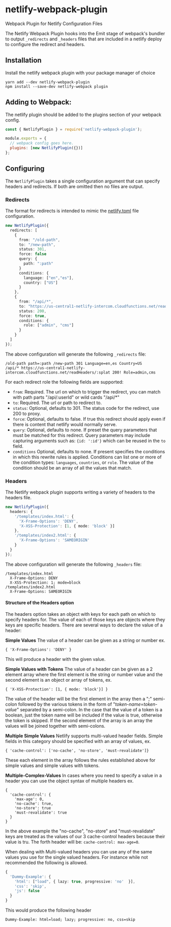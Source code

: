 # netlify-webpack-plugin

Webpack Plugin for Netlify Configuration Files

The Netlify Webpack Plugin hooks into the Emit stage of webpack's bundler to
output `_redirects` and `_headers` files that are included in a netlify deploy
to configure the redirect and headers.

## Installation

Install the netlify webpack plugin with your package manager of choice

```
yarn add --dev netlify-webpack-plugin
npm install --save-dev netlify-webpack plugin
```

## Adding to Webpack:

The netlify plugin should be added to the plugins section of your webpack config.

```js
const { NetlifyPlugin } = require('netlify-webpack-plugin');

module.exports = {
  // webpack config goes here.
  plugins: [new NetlifyPlugin({})]
};
```

## Configuring

The `NetlifyPlugin` takes a single configuration argument that can specify headers and redirects. If both are omitted then no files are output.

### Redirects

The format for redirects is intended to mimic the [netlify.toml](https://docs.netlify.com/configure-builds/file-based-configuration/#redirects) file configuration.

```ts
new NetlifyPlugin({
  redirects: [
    {
      from: "/old-path",
      to: "/new-path",
      status: 301,
      force: false
      query: {
        path: ":path"
      }
      conditions: {
        language: ["en","es"],
        country: ["US"]
      }
    },
    {
      from: "/api/*",
      to: "https://us-central1-netlify-intercom.cloudfunctions.net/readHeaders/:splat",
      status: 200,
      force: true,
      conditions: {
        role: ["admin", "cms"]
      }
    }
  ]
});
```

The above configuration will generate the following `_redirects` file:

```
/old-path path=:path /new-path 301 Language=en,es Country=US
/api/* https://us-central1-netlify-intercom.cloudfunctions.net/readHeaders/:splat 200! Role=admin,cms
```

For each redirect role the following fields are supported:

- `from`: Required. The url on which to trigger the redirect, you can match with path parts "/api/:userId" or wild cards "/api/\*"
- `to`: Required. The url or path to redirect to.
- `status`: Optional, defaults to 301. The status code for the redirect, use 200 to proxy.
- `force`: Optional, defaults to false. If true this redirect should apply even if there is content that netlify would normally serve.
- `query`: Optional, defaults to none. If preset the query parameters that must be matched for this redirect. Query parameters may include capturing arguments such as: `{id: ':id'}` which can be reused in the `to` field.
- `conditions` Optional, defaults to none. If present specifies the conditions in which this rewrite rules is applied. Conditions can list one or more of the condition types: `languages`, `countries`, or `role`. The value of the condition should be an array of all the values that match.

### Headers

The Netlify webpack plugin supports writing a variety of headers to the headers file.

```ts
new NetlifyPlugin({
  headers: {
    '/templates/index.html': {
      'X-Frame-Options': 'DENY',
      'X-XSS-Protection': [1, { mode: 'block' }]
    },
    '/templates/index2.html': {
      'X-Frame-Options': 'SAMEORIGIN'
    }
  }
});
```

The above configuration will generate the following `_headers` file:

```
/templates/index.html
  X-Frame-Options: DENY
  X-XSS-Protection: 1; mode=block
/templates/index2.html
  X-Frame-Options: SAMEORIGIN
```

#### Structure of the Headers option

The headers option takes an object with keys for each path on which to specify headers for. The value of each of those keys are objects where they keys are specific headers. There are several ways to declare the value of a header:

**Simple Values**
The value of a header can be given as a string or number ex.

`{ 'X-Frame-Options': 'DENY' }`

This will produce a header with the given value.

**Simple Values with Tokens**
The value of a header can be given as a 2 element array where the first element is the string or number value and the second element is an object or array of tokens, ex.

`{ 'X-XSS-Protection': [1, { mode: 'block'}] }`

The value of the header will be the first element in the array then a ";" semi-colon followed by the various tokens in the form of "_token-name_=_token-value_" separated by a semi-colon. In the case that the value of a token is a boolean, just the token name will be included if the value is true, otherwise the token is skipped.
If the second element of the array is an array the values will be joined together with semi-colons.

**Multiple Simple Values**
Netlify supports multi-valued header fields. Simple fields in this category should be specified with an array of values, ex.

`{ 'cache-control': ['no-cache', 'no-store', 'must-revalidate']}`

These each element in the array follows the rules established above for simple values and simple values with tokens.

**Multiple-Complex-Values**
In cases where you need to specify a value in a header you can use the object syntax of multiple headers ex.

```
{
  'cache-control': {
    'max-age': 0,
    'no-cache': true,
    'no-store': true
    'must-revalidate': true
  }
}
```

In the above example the "no-cache", "no-store" and "must-revalidate" keys are treated as the values of our 3 cache-control headers because their value is tru. The forth header will be:
`cache-control: max-age=0`.

When dealing with Multi-valued headers you can use any of the same values you use for the single valued headers. For instance while not recommended the following is allowed.

```ts
{
  'Dummy-Example': {
    'html': ["load", { lazy: true, progressive: 'no'  }],
    'css': 'skip',
    'js': false
  }
}
```

This would produce the following header

```
Dummy-Example: html=load; lazy; progressive: no, css=skip
```
